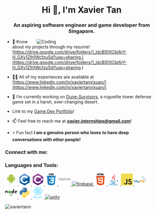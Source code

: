<h1 align="center">Hi 👋, I'm Xavier Tan</h1>
<h3 align="center">An aspiring software engineer and game developer from Singapore.</h3>
<img align="right" src="https://media4.giphy.com/media/2IudUHdI075HL02Pkk/giphy.gif?cid=6c09b9520607ycfsfj7bztn09x2vgewgx35hqb4zdy8dw2t2&ep=v1_internal_gif_by_id&rid=giphy.gif&ct=g" alt="Coding" width="400" height="auto"/>




- 📄 Know about my projects through my resume! [https://drive.google.com/drive/folders/1_ldcB5fXCbIAiY-H_GXy1Zlh1WcfzuSd?usp=sharing.](https://drive.google.com/drive/folders/1_ldcB5fXCbIAiY-H_GXy1Zlh1WcfzuSd?usp=sharing.)

- 👨‍💻 All of my experiences are available at [https://www.linkedin.com/in/xaviertanyixuan/](https://www.linkedin.com/in/xaviertanyixuan/)
  
- 🔭 I’m currently working on [Dune-Survivors](https://github.com/XavierTann/Dune-Survivors), a roguelite tower defense game set in a harsh, ever-changing desert.

- Link to my [Game Dev Portfolio](https://xaviertann.github.io/Portfolio/)!


- 📫 Feel free to reach me at **xavier.internships@gmail.com**!

- ⚡ Fun fact **I am a genuine person who loves to have deep conversations with other people!**

<h3 align="left">Connect with me:</h3>
<p align="left">
</p>

<h3 align="left">Languages and Tools:</h3>
<p align="left"> <a href="https://developer.android.com" target="_blank" rel="noreferrer"> <img src="https://raw.githubusercontent.com/devicons/devicon/master/icons/android/android-original-wordmark.svg" alt="android" width="40" height="40"/> </a> <a href="https://www.cprogramming.com/" target="_blank" rel="noreferrer"> <img src="https://raw.githubusercontent.com/devicons/devicon/master/icons/c/c-original.svg" alt="c" width="40" height="40"/> </a> <a href="https://www.w3schools.com/cs/" target="_blank" rel="noreferrer"> <img src="https://raw.githubusercontent.com/devicons/devicon/master/icons/csharp/csharp-original.svg" alt="csharp" width="40" height="40"/> </a> <a href="https://www.w3schools.com/css/" target="_blank" rel="noreferrer"> <img src="https://raw.githubusercontent.com/devicons/devicon/master/icons/css3/css3-original-wordmark.svg" alt="css3" width="40" height="40"/> </a> <a href="https://expressjs.com" target="_blank" rel="noreferrer"> <img src="https://raw.githubusercontent.com/devicons/devicon/master/icons/express/express-original-wordmark.svg" alt="express" width="40" height="40"/> </a> <a href="https://firebase.google.com/" target="_blank" rel="noreferrer"> <img src="https://www.vectorlogo.zone/logos/firebase/firebase-icon.svg" alt="firebase" width="40" height="40"/> </a> <a href="https://www.w3.org/html/" target="_blank" rel="noreferrer"> <img src="https://raw.githubusercontent.com/devicons/devicon/master/icons/html5/html5-original-wordmark.svg" alt="html5" width="40" height="40"/> </a> <a href="https://www.java.com" target="_blank" rel="noreferrer"> <img src="https://raw.githubusercontent.com/devicons/devicon/master/icons/java/java-original.svg" alt="java" width="40" height="40"/> </a> <a href="https://developer.mozilla.org/en-US/docs/Web/JavaScript" target="_blank" rel="noreferrer"> <img src="https://raw.githubusercontent.com/devicons/devicon/master/icons/javascript/javascript-original.svg" alt="javascript" width="40" height="40"/> </a> <a href="https://www.mysql.com/" target="_blank" rel="noreferrer"> <img src="https://raw.githubusercontent.com/devicons/devicon/master/icons/mysql/mysql-original-wordmark.svg" alt="mysql" width="40" height="40"/> </a> <a href="https://nodejs.org" target="_blank" rel="noreferrer"> <img src="https://raw.githubusercontent.com/devicons/devicon/master/icons/nodejs/nodejs-original-wordmark.svg" alt="nodejs" width="40" height="40"/> </a> <a href="https://www.python.org" target="_blank" rel="noreferrer"> <img src="https://raw.githubusercontent.com/devicons/devicon/master/icons/python/python-original.svg" alt="python" width="40" height="40"/> </a> <a href="https://reactjs.org/" target="_blank" rel="noreferrer"> <img src="https://raw.githubusercontent.com/devicons/devicon/master/icons/react/react-original-wordmark.svg" alt="react" width="40" height="40"/> </a> <a href="https://unity.com/" target="_blank" rel="noreferrer"> <img src="https://www.vectorlogo.zone/logos/unity3d/unity3d-icon.svg" alt="unity" width="40" height="40"/> </a> </p>

<p><img align="center" src="https://github-readme-stats.vercel.app/api/top-langs?username=xaviertann&show_icons=true&locale=en&layout=compact" alt="xaviertann" /></p>
